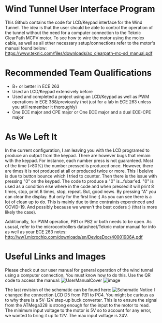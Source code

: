 # Wind Tunnel User Interface Program
This Github contains the code for LCD/Keypad interface for the Wind Tunnel.
The idea is that the user should be able to control the operation of the tunnel without
the need for a computer connection to the Teknic ClearPath MCPV motor. 
To see how to wire the motor using the molex cable, as well as all other necessary setup/connections
refer to the motor's manual found below:
https://www.teknic.com/files/downloads/ac_clearpath-mc-sd_manual.pdf

# Recommended Team Qualifications
* B+ or better in ECE 263
* Used an LCD/Keypad extensively before
* Used and completed a project using an LCD/Keypad as well as PWM operations in ECE 388/previously
(not just for a lab in ECE 263 unless you still remember it thoroughly)
* One ECE major and CPE major or One ECE major and a dual ECE-CPE major

# As We Left It
In the current configuration, I am leaving you with the LCD programed to produce an output from the keypad.
There are however bugs that remain with the keypad. For instance, each number press is not guaranteed. 
Most of the time (>80%) the number pressed is produced once. However, there are times it is not produced at all
or produced twice or more. This I beleive is due to button bounce which I tried to counter. Then there is the issue
with pressing "0" on the keypad. The code to produce a "0" is...fubar'ed. "0" is used as a condition else where in the code
and when pressed it will print 8 times, stop, print 8 times, stop, repeat. But, good news. By pressing "A" you can clear the display.
But only for the first line :) As you can see there is a lot of clean up to do. This is mainly due to time contraints expereinced and COVID-19.
And possibly because we weren't the best coders :) (that is more likely the case).

Additionally, for PWM operation, PB1 or PB2 or both needs to be open. As ususal, refer to the microcontrollers datasheet/Teknic motor manual for info 
as well as your ECE 263 notes:
http://ww1.microchip.com/downloads/en/DeviceDoc/40001906A.pdf

# Useful Links and Images
Please check out our user manual for general operation of the wind tunnel using a computer connection. You must know how to do this. Use the QR code to access the manual:
![UserManualCover](https://user-images.githubusercontent.com/46977434/116702238-d9407200-a996-11eb-95f6-5137b7dac163.PNG)
![image](https://user-images.githubusercontent.com/46977434/116702362-fd03b800-a996-11eb-91af-5c83eb606173.png)

The last revision of the schematic can be found here:
![Schematic](https://user-images.githubusercontent.com/46977434/116702538-3805eb80-a997-11eb-8f58-c7fd30297ea6.png)
Notice I changed the connection LCD D5 from PB1 to PC4. 
You might be curious as to why there is a 5V-12V step-up buck converter. This is to ensure the signal from the ATMega328 is strong enough for the input to the motor to read. The minimum input voltage to the motor is 5V so to account for any error, we wanted to bring it up to 12V. The max input voltage is 24V.


